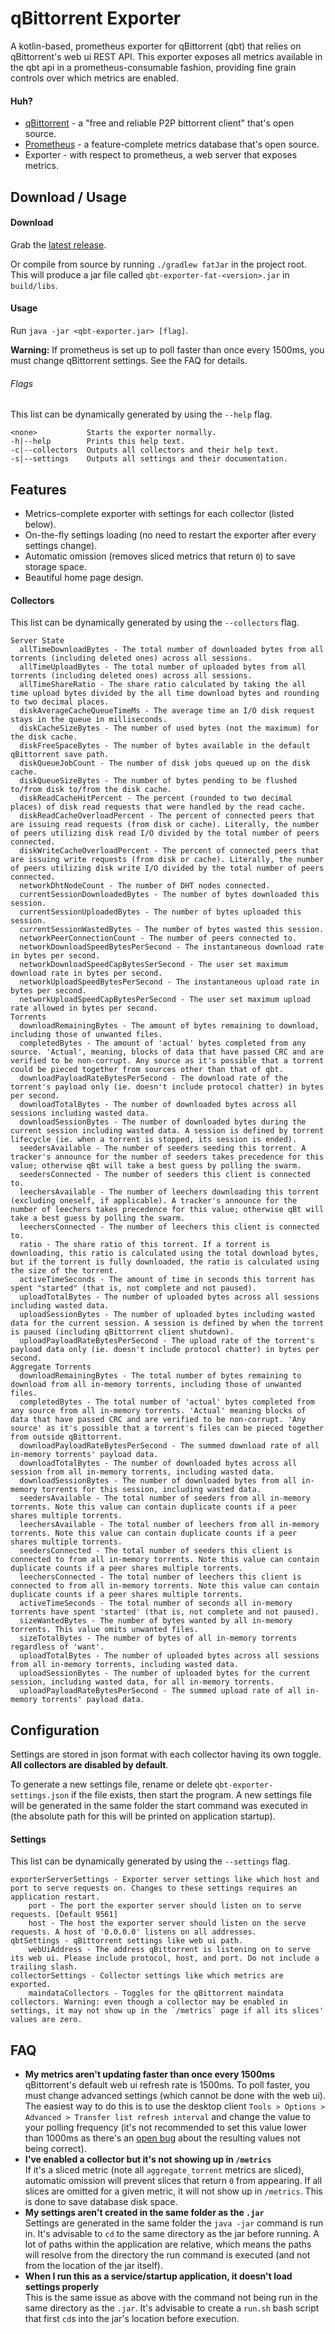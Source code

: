 # qBittorrent Exporter
A kotlin-based, prometheus exporter for qBittorrent (qbt) that relies on qBittorrent's web ui REST
API. This exporter exposes all metrics available in the qbt api in a prometheus-consumable fashion,
providing fine grain controls over which metrics are enabled.

#### Huh?
 - [qBittorrent](https://www.qbittorrent.org/) - a "free and reliable P2P bittorrent client" that's
   open source.
 - [Prometheus](https://prometheus.io/) - a feature-complete metrics database that's open source.
 - Exporter - with respect to prometheus, a web server that exposes metrics.

## Download / Usage
#### Download
Grab the [latest release](https://github.com/fru1tstand/qbittorrent-exporter/releases).

Or compile from source by running `./gradlew fatJar` in the project root. This will produce a jar
file called `qbt-exporter-fat-<version>.jar` in `build/libs`.

#### Usage
Run `java -jar <qbt-exporter.jar> [flag]`.

**Warning:** If prometheus is set up to poll faster than once every 1500ms, you must change
qBittorrent settings. See the FAQ for details.

###### Flags
This list can be dynamically generated by using the `--help` flag.

```
<none>           Starts the exporter normally.
-h|--help        Prints this help text.
-c|--collectors  Outputs all collectors and their help text.
-s|--settings    Outputs all settings and their documentation.
```

## Features
 + Metrics-complete exporter with settings for each collector (listed below).
 + On-the-fly settings loading (no need to restart the exporter after every settings change).
 + Automatic omission (removes sliced metrics that return `0`) to save storage space.
 + Beautiful home page design.

#### Collectors
This list can be dynamically generated by using the `--collectors` flag.

```
Server State
  allTimeDownloadBytes - The total number of downloaded bytes from all torrents (including deleted ones) across all sessions.
  allTimeUploadBytes - The total number of uploaded bytes from all torrents (including deleted ones) across all sessions.
  allTimeShareRatio - The share ratio calculated by taking the all time upload bytes divided by the all time download bytes and rounding to two decimal places.
  diskAverageCacheQueueTimeMs - The average time an I/O disk request stays in the queue in milliseconds.
  diskCacheSizeBytes - The number of used bytes (not the maximum) for the disk cache.
  diskFreeSpaceBytes - The number of bytes available in the default qBittorrent save path.
  diskQueueJobCount - The number of disk jobs queued up on the disk cache.
  diskQueueSizeBytes - The number of bytes pending to be flushed to/from disk to/from the disk cache.
  diskReadCacheHitPercent - The percent (rounded to two decimal places) of disk read requests that were handled by the read cache.
  diskReadCacheOverloadPercent - The percent of connected peers that are issuing read requests (from disk or cache). Literally, the number of peers utilizing disk read I/O divided by the total number of peers connected.
  diskWriteCacheOverloadPercent - The percent of connected peers that are issuing write requests (from disk or cache). Literally, the number of peers utilizing disk write I/O divided by the total number of peers connected.
  networkDhtNodeCount - The number of DHT nodes connected.
  currentSessionDownloadedBytes - The number of bytes downloaded this session.
  currentSessionUploadedBytes - The number of bytes uploaded this session.
  currentSessionWastedBytes - The number of bytes wasted this session.
  networkPeerConnectionCount - The number of peers connected to.
  networkDownloadSpeedBytesPerSecond - The instantaneous download rate in bytes per second.
  networkDownloadSpeedCapBytesSerSecond - The user set maximum download rate in bytes per second.
  networkUploadSpeedBytesPerSecond - The instantaneous upload rate in bytes per second.
  networkUploadSpeedCapBytesPerSecond - The user set maximum upload rate allowed in bytes per second.
Torrents
  downloadRemainingBytes - The amount of bytes remaining to download, including those of unwanted files.
  completedBytes - The amount of 'actual' bytes completed from any source. 'Actual', meaning, blocks of data that have passed CRC and are verified to be non-corrupt. Any source as it's possible that a torrent could be pieced together from sources other than that of qbt.
  downloadPayloadRateBytesPerSecond - The download rate of the torrent's payload only (ie. doesn't include protocol chatter) in bytes per second.
  downloadTotalBytes - The number of downloaded bytes across all sessions including wasted data.
  downloadSessionBytes - The number of downloaded bytes during the current session including wasted data. A session is defined by torrent lifecycle (ie. when a torrent is stopped, its session is ended).
  seedersAvailable - The number of seeders seeding this torrent. A tracker's announce for the number of seeders takes precedence for this value; otherwise qBt will take a best guess by polling the swarm.
  seedersConnected - The number of seeders this client is connected to.
  leechersAvailable - The number of leechers downloading this torrent (excluding oneself, if applicable). A tracker's announce for the number of leechers takes precedence for this value; otherwise qBt will take a best guess by polling the swarm.
  leechersConnected - The number of leechers this client is connected to.
  ratio - The share ratio of this torrent. If a torrent is downloading, this ratio is calculated using the total download bytes, but if the torrent is fully downloaded, the ratio is calculated using the size of the torrent.
  activeTimeSeconds - The amount of time in seconds this torrent has spent "started" (that is, not complete and not paused).
  uploadTotalBytes - The number of uploaded bytes across all sessions including wasted data.
  uploadSessionBytes - The number of uploaded bytes including wasted data for the current session. A session is defined by when the torrent is paused (including qBittorrent client shutdown).
  uploadPayloadRateBytesPerSecond - The upload rate of the torrent's payload data only (ie. doesn't include protocol chatter) in bytes per second.
Aggregate Torrents
  downloadRemainingBytes - The total number of bytes remaining to download from all in-memory torrents, including those of unwanted files.
  completedBytes - The total number of 'actual' bytes completed from any source from all in-memory torrents. 'Actual' meaning blocks of data that have passed CRC and are verified to be non-corrupt. 'Any source' as it's possible that a torrent's files can be pieced together from outside qBittorrent.
  downloadPayloadRateBytesPerSecond - The summed download rate of all in-memory torrents' payload data.
  downloadTotalBytes - The number of downloaded bytes across all session from all in-memory torrents, including wasted data.
  downloadSessionBytes - The number of downloaded bytes from all in-memory torrents for this session, including wasted data.
  seedersAvailable - The total number of seeders from all in-memory torrents. Note this value can contain duplicate counts if a peer shares multiple torrents.
  leechersAvailable - The total number of leechers from all in-memory torrents. Note this value can contain duplicate counts if a peer shares multiple torrents.
  seedersConnected - The total number of seeders this client is connected to from all in-memory torrents. Note this value can contain duplicate counts if a peer shares multiple torrents.
  leechersConnected - The total number of leechers this client is connected to from all in-memory torrents. Note this value can contain duplicate counts if a peer shares multiple torrents.
  activeTimeSeconds - The total number of seconds all in-memory torrents have spent 'started' (that is, not complete and not paused).
  sizeWantedBytes - The number of bytes wanted by all in-memory torrents. This value omits unwanted files.
  sizeTotalBytes - The number of bytes of all in-memory torrents regardless of 'want'.
  uploadTotalBytes - The number of uploaded bytes across all sessions from all in-memory torrents, including wasted data.
  uploadSessionBytes - The number of uploaded bytes for the current session, including wasted data, for all in-memory torrents.
  uploadPayloadRateBytesPerSecond - The summed upload rate of all in-memory torrents' payload data.
```

## Configuration
Settings are stored in json format with each collector having its own toggle. **All collectors are
disabled by default**.

To generate a new settings file, rename or delete `qbt-exporter-settings.json` if the file exists,
then start the program. A new settings file will be generated in the same folder the start command
was executed in (the absolute path for this will be printed on application startup).

#### Settings
This list can be dynamically generated by using the `--settings` flag.

```
exporterServerSettings - Exporter server settings like which host and port to serve requests on. Changes to these settings requires an application restart.
    port - The port the exporter server should listen on to serve requests. [Default 9561]
    host - The host the exporter server should listen on the serve requests. A host of '0.0.0.0' listens on all addresses.
qbtSettings - qBittorrent settings like web ui path.
    webUiAddress - The address qBittorrent is listening on to serve its web ui. Please include protocol, host, and port. Do not include a trailing slash.
collectorSettings - Collector settings like which metrics are exported.
    maindataCollectors - Toggles for the qBittorrent maindata collectors. Warning: even though a collector may be enabled in settings, it may not show up in the `/metrics` page if all its slices' values are zero.
```

## FAQ
 + **My metrics aren't updating faster than once every 1500ms**  
   qBittorrent's default web ui refresh rate is 1500ms. To poll faster, you must change advanced
   settings (which cannot be done with the web ui). The easiest way to do this is to use the desktop
   client `Tools > Options > Advanced > Transfer list refresh interval` and change the value to
   your polling frequency (it's not recommended to set this value lower than 1000ms as there's an
   [open bug](https://github.com/qbittorrent/qBittorrent/issues/8346) about the resulting values not
   being correct).
 + **I've enabled a collector but it's not showing up in `/metrics`**  
   If it's a sliced metric (note all `aggregate_torrent` metrics are sliced), automatic omission
   will prevent slices that return `0` from appearing. If all slices are omitted for a given metric,
   it will not show up in `/metrics`. This is done to save database disk space.
 + **My settings aren't created in the same folder as the `.jar`**  
   Settings are generated in the same folder the `java -jar` command is run in. It's advisable to
   `cd` to the same directory as the jar before running. A lot of paths within the application are
   relative, which means the paths will resolve from the directory the run command is executed (and
   not from the location of the jar itself).
 + **When I run this as a service/startup application, it doesn't load settings properly**  
   This is the same issue as above with the command not being run in the same directory as the
   `.jar`. It's advisable to create a `run.sh` bash script that first `cd`s into the jar's location
   before execution.
